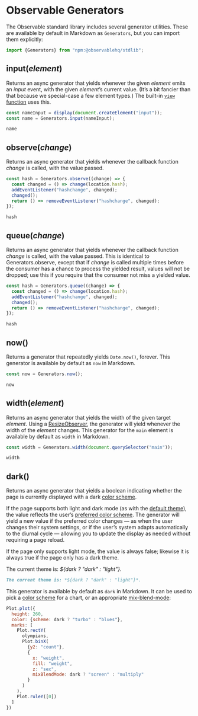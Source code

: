 # Observable Generators

The Observable standard library includes several generator utilities. These are available by default in Markdown as `Generators`, but you can import them explicitly:

```js echo
import {Generators} from "npm:@observablehq/stdlib";
```

## input(*element*)

Returns an async generator that yields whenever the given *element* emits an *input* event, with the given *element*’s current value. (It’s a bit fancier than that because we special-case a few element types.) The built-in [`view` function](<../javascript/inputs#view(element)>) uses this.

```js echo
const nameInput = display(document.createElement("input"));
const name = Generators.input(nameInput);
```

```js echo
name
```

## observe(*change*)

Returns an async generator that yields whenever the callback function *change* is called, with the value passed.

```js echo
const hash = Generators.observe((change) => {
  const changed = () => change(location.hash);
  addEventListener("hashchange", changed);
  changed();
  return () => removeEventListener("hashchange", changed);
});
```
```js echo
hash
```

## queue(*change*)

Returns an async generator that yields whenever the callback function *change* is called, with the value passed. This is identical to Generators.observe, except that if *change* is called multiple times before the consumer has a chance to process the yielded result, values will not be dropped; use this if you require that the consumer not miss a yielded value.

```js run=false
const hash = Generators.queue((change) => {
  const changed = () => change(location.hash);
  addEventListener("hashchange", changed);
  changed();
  return () => removeEventListener("hashchange", changed);
});
```
```js echo
hash
```

## now()

Returns a generator that repeatedly yields `Date.now()`, forever. This generator is available by default as `now` in Markdown.

```js run=false
const now = Generators.now();
```

```js echo
now
```

## width(*element*)

Returns an async generator that yields the width of the given target *element*. Using a [ResizeObserver](https://developer.mozilla.org/en-US/docs/Web/API/ResizeObserver), the generator will yield whenever the width of the *element* changes. This generator for the `main` element is available by default as `width` in Markdown.

```js run=false
const width = Generators.width(document.querySelector("main"));
```

```js echo
width
```

## dark() <a href="https://github.com/observablehq/framework/releases/tag/v1.3.0" target="_blank" class="observablehq-version-badge" data-version="^1.3.0" title="Added in 1.3.0"></a>

Returns an async generator that yields a boolean indicating whether the page is currently displayed with a dark [color scheme](https://developer.mozilla.org/en-US/docs/Web/CSS/color-scheme).

If the page supports both light and dark mode (as with the [default theme](../themes)), the value reflects the user’s [preferred color scheme](https://developer.mozilla.org/en-US/docs/Web/CSS/@media/prefers-color-scheme). The generator will yield a new value if the preferred color changes — as when the user changes their system settings, or if the user’s system adapts automatically to the diurnal cycle — allowing you to update the display as needed without requiring a page reload.

If the page only supports light mode, the value is always false; likewise it is always true if the page only has a dark theme.

The current theme is: *${dark ? "dark" : "light"}*.

```md run=false
The current theme is: *${dark ? "dark" : "light"}*.
```

This generator is available by default as `dark` in Markdown. It can be used to pick a [color scheme](https://observablehq.com/plot/features/scales#color-scales) for a chart, or an appropriate [mix-blend-mode](https://developer.mozilla.org/en-US/docs/Web/CSS/mix-blend-mode):

```js echo
Plot.plot({
  height: 260,
  color: {scheme: dark ? "turbo" : "blues"},
  marks: [
    Plot.rectY(
      olympians,
      Plot.binX(
        {y2: "count"},
        {
          x: "weight",
          fill: "weight",
          z: "sex",
          mixBlendMode: dark ? "screen" : "multiply"
        }
      )
    ),
    Plot.ruleY([0])
  ]
})
```
